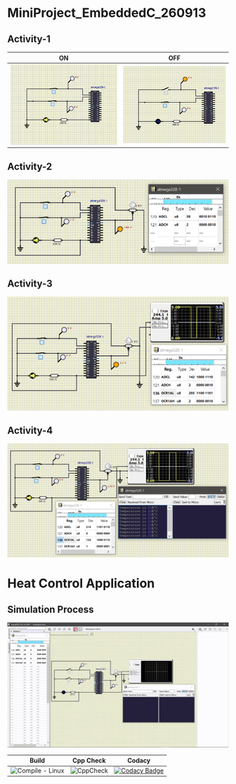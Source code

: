 # MiniProject_EmbeddedC_260913
## Activity-1

|ON|OFF|
|--|--|
| ![screen 1500px](simulation/Activity1_ON.PNG)| ![screen 1500px](simulation/Activity1_OFF.PNG)|

## Activity-2

![screen 1500px](simulation/Activity2.PNG)

## Activity-3

![screen 1500px](simulation/Activity3.PNG)

## Activity-4

![screen 1500px](simulation/Activity4.PNG)
# Heat Control Application
## Simulation Process

![screen 1500px](simulation/Simulation_Process.gif)

|Build|Cpp Check|Codacy|
|-----|---------|------|
|![Compile - Linux](https://github.com/AnnapoornaDevarasetty/MiniProject_EmbeddedC_260913/actions/workflows/Compile.yml/badge.svg)|![CppCheck](https://github.com/AnnapoornaDevarasetty/MiniProject_EmbeddedC_260913/actions/workflows/CodeQuality.yml/badge.svg)|[![Codacy Badge](https://app.codacy.com/project/badge/Grade/77d51d1b07344ca98f6e948799ef2928)](https://www.codacy.com/gh/AnnapoornaDevarasetty/MiniProject_EmbeddedC_260913/dashboard?utm_source=github.com&amp;utm_medium=referral&amp;utm_content=AnnapoornaDevarasetty/MiniProject_EmbeddedC_260913&amp;utm_campaign=Badge_Grade)